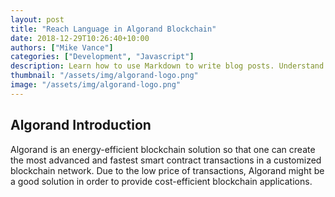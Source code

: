 ```yaml
---
layout: post
title: "Reach Language in Algorand Blockchain"
date: 2018-12-29T10:26:40+10:00
authors: ["Mike Vance"]
categories: ["Development", "Javascript"]
description: Learn how to use Markdown to write blog posts. Understand front-matter and how it is used in templates.
thumbnail: "/assets/img/algorand-logo.png"
image: "/assets/img/algorand-logo.png"
---
```



## Algorand Introduction

Algorand is an energy-efficient blockchain solution so that one can create the most advanced and fastest smart contract transactions in a customized blockchain network. Due to the low price of transactions, Algorand might be a good solution in order to provide cost-efficient blockchain applications.